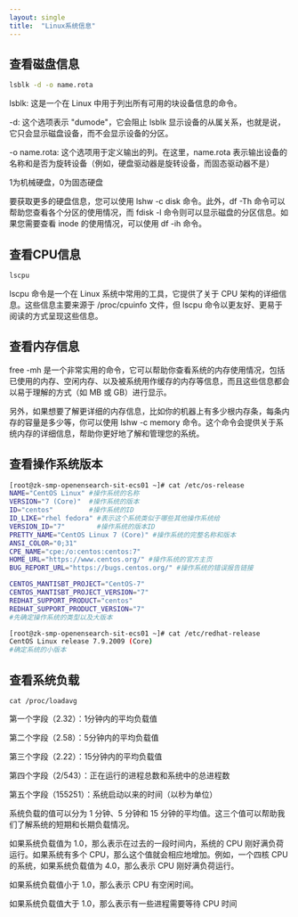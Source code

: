 ```yaml
---
layout: single
title:  "Linux系统信息"
---
```


## 查看磁盘信息

```bash
lsblk -d -o name.rota
```

lsblk: 这是一个在 Linux 中用于列出所有可用的块设备信息的命令。

-d: 这个选项表示 "dumode"，它会阻止 lsblk 显示设备的从属关系，也就是说，它只会显示磁盘设备，而不会显示设备的分区。

-o name.rota: 这个选项用于定义输出的列。在这里，name.rota 表示输出设备的名称和是否为旋转设备（例如，硬盘驱动器是旋转设备，而固态驱动器不是）

1为机械硬盘，0为固态硬盘

要获取更多的硬盘信息，您可以使用 lshw -c disk 命令。此外，df -Th 命令可以帮助您查看各个分区的使用情况，而 fdisk -l 命令则可以显示磁盘的分区信息。如果您需要查看 inode 的使用情况，可以使用 df -ih 命令。

## 查看CPU信息

```bash
lscpu
```

lscpu 命令是一个在 Linux 系统中常用的工具，它提供了关于 CPU 架构的详细信息。这些信息主要来源于 /proc/cpuinfo 文件，但 lscpu 命令以更友好、更易于阅读的方式呈现这些信息。

## 查看内存信息

free -mh 是一个非常实用的命令，它可以帮助你查看系统的内存使用情况，包括已使用的内存、空闲内存、以及被系统用作缓存的内存等信息，而且这些信息都会以易于理解的方式（如 MB 或 GB）进行显示。

另外，如果想要了解更详细的内存信息，比如你的机器上有多少根内存条，每条内存的容量是多少等，你可以使用 lshw -c memory 命令。这个命令会提供关于系统内存的详细信息，帮助你更好地了解和管理您的系统。

## 查看操作系统版本

```bash
[root@zk-smp-openensearch-sit-ecs01 ~]# cat /etc/os-release
NAME="CentOS Linux" #操作系统的名称
VERSION="7 (Core)"  #操作系统的版本
ID="centos"         #操作系统的ID
ID_LIKE="rhel fedora" #表示这个系统类似于哪些其他操作系统给
VERSION_ID="7"        #操作系统的版本ID
PRETTY_NAME="CentOS Linux 7 (Core)" #操作系统的完整名称和版本
ANSI_COLOR="0;31"
CPE_NAME="cpe:/o:centos:centos:7"
HOME_URL="https://www.centos.org/" #操作系统的官方主页
BUG_REPORT_URL="https://bugs.centos.org/" #操作系统的错误报告链接

CENTOS_MANTISBT_PROJECT="CentOS-7"
CENTOS_MANTISBT_PROJECT_VERSION="7"
REDHAT_SUPPORT_PRODUCT="centos"
REDHAT_SUPPORT_PRODUCT_VERSION="7"
#先确定操作系统的类型以及大版本

[root@zk-smp-openensearch-sit-ecs01 ~]# cat /etc/redhat-release
CentOS Linux release 7.9.2009 (Core)
#确定系统的小版本
```

## 查看系统负载

`cat /proc/loadavg`

第一个字段（2.32）：1分钟内的平均负载值

第二个字段（2.58）：5分钟内的平均负载值

第三个字段（2.22）：15分钟内的平均负载值

第四个字段（2/543）：正在运行的进程总数和系统中的总进程数

第五个字段（155251）：系统启动以来的时间（以秒为单位）

系统负载的值可以分为 1 分钟、5 分钟和 15 分钟的平均值。这三个值可以帮助我们了解系统的短期和长期负载情况。

如果系统负载值为 1.0，那么表示在过去的一段时间内，系统的 CPU 刚好满负荷运行。如果系统有多个 CPU，那么这个值就会相应地增加。例如，一个四核 CPU 的系统，如果系统负载值为 4.0，那么表示 CPU 刚好满负荷运行。

如果系统负载值小于 1.0，那么表示 CPU 有空闲时间。

如果系统负载值大于 1.0，那么表示有一些进程需要等待 CPU 时间